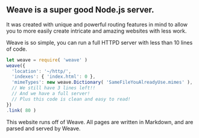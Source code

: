 ## Weave is a super good Node.js server.
It was created with unique and powerful routing features in mind to allow you
to more easily create intricate and amazing websites with less work.

Weave is so simple, you can run a full HTTPD server with less than 10 lines of code.

```JavaScript
let weave = require( 'weave' )
weave({
  'location': '~/http/',
  'indexes': { 'index.html': 0 },
  'mimeTypes': new weave.Dictionary( 'SameFileYouAlreadyUse.mimes' ),
  // We still have 3 lines left!!
  // And we have a full server!
  // Plus this code is clean and easy to read!
})
.link( 80 )
```

This website runs off of Weave. All pages are written in Markdown, and are parsed
and served by Weave.
